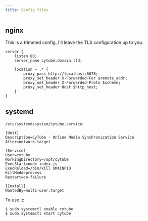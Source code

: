 ```yaml
---
title: Config files
---
```


## nginx

This is a trimmed config, I'll leave the TLS configuration up to you.

```nginx
server {
    listen 80;
    server_name cytube.domain.tld;
    
    location ~ .* {
        proxy_pass http://localhost:8678;
        proxy_set_header X-Forwarded-For $remote_addr;
        proxy_set_header X-Forwarded-Proto $scheme;
        proxy_set_header Host $http_host;
    }
}
```

## systemd

`/etc/systemd/system/cytube.service`:

```
[Unit]
Description=CyTube - Online Media Synchronization Service
After=network.target

[Service]
User=cytube
WorkingDirectory=/opt/cytube
ExecStart=node index.js
ExecReload=/bin/kill $MAINPID
KillMode=process
Restart=on-failure

[Install]
WantedBy=multi-user.target
```

To use it:

```
$ sudo systemctl enable cytube
$ sudo systemctl start cytube
```